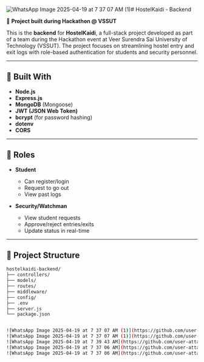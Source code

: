 ![WhatsApp Image 2025-04-19 at 7 37 07 AM (1)](https://github.com/user-attachments/assets/56190f8b-bea4-42eb-8cc8-1d102d7e79d1)# HostelKaidi - Backend

🚀 **Project built during Hackathon @ VSSUT**

This is the **backend** for **HostelKaidi**, a full-stack project developed as part of a team during the Hackathon event at Veer Surendra Sai University of Technology (VSSUT). The project focuses on streamlining hostel entry and exit logs with role-based authentication for students and security personnel.

---

## 🔧 Built With

- **Node.js**
- **Express.js**
- **MongoDB** (Mongoose)
- **JWT (JSON Web Token)**
- **bcrypt** (for password hashing)
- **dotenv**
- **CORS**


---

## 👥 Roles

- **Student**
  - Can register/login
  - Request to go out
  - View past logs

- **Security/Watchman**
  - View student requests
  - Approve/reject entries/exits
  - Update status in real-time

---

## 📁 Project Structure

```bash
hostelkaidi-backend/
├── controllers/
├── models/
├── routes/
├── middleware/
├── config/
├── .env
├── server.js
└── package.json


![WhatsApp Image 2025-04-19 at 7 37 07 AM (1)](https://github.com/user-attachments/assets/7949df87-28c3-4fbb-af2d-c744c42252d9)
![WhatsApp Image 2025-04-19 at 7 37 07 AM (1)](https://github.com/user-attachments/assets/9464d008-6fa8-448e-ae62-a3c64480c65b)
![WhatsApp Image 2025-04-19 at 7 39 43 AM](https://github.com/user-attachments/assets/54006187-6431-480f-9792-84c927b6057d)
![WhatsApp Image 2025-04-19 at 7 37 06 AM](https://github.com/user-attachments/assets/fab251bf-ca8f-4ca6-844d-eac5e6ce2d5d)
![WhatsApp Image 2025-04-19 at 7 37 06 AM](https://github.com/user-attachments/assets/cb4e972f-4f90-471d-b248-b9f2b7c76df4)



